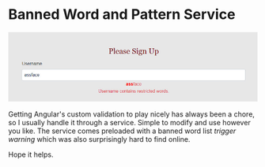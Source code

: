 
# Banned Word and Pattern Service

![banned word image](./bannedWord.jpg)

Getting Angular's custom validation to play nicely has always been a chore, so I usually handle it through a service.  Simple to modify and use however you like.  The service comes preloaded with a banned word list *trigger warning* which was also surprisingly hard to find online.  

Hope it helps.

